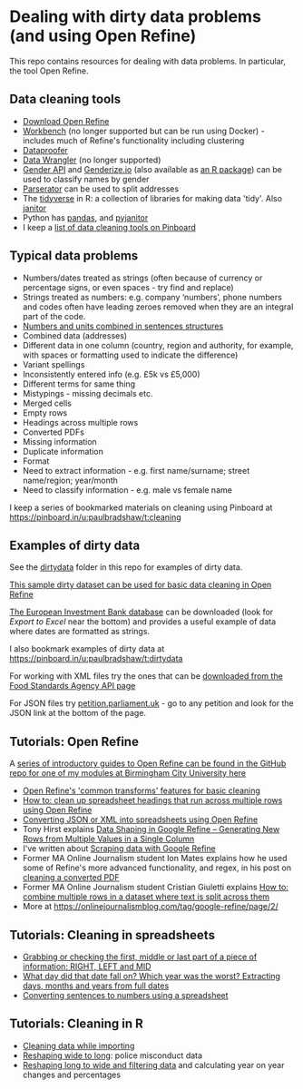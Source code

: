 # Dealing with dirty data problems (and using Open Refine)

This repo contains resources for dealing with data problems. In particular, the tool Open Refine.

## Data cleaning tools

* [Download Open Refine](http://openrefine.org/download.html)
* [Workbench](https://workbenchdata.com/) (no longer supported but can be run using Docker) - includes much of Refine's functionality including clustering
* [Dataproofer](http://dataproofer.org/)
* [Data Wrangler](http://vis.stanford.edu/wrangler/) (no longer supported)
* [Gender API](https://gender-api.com) and [Genderize.io](https://Genderize.io) (also available as [an R package](https://cran.r-project.org/web/packages/genderizeR/index.html)) can be used to classify names by gender
* [Parserator](https://parserator.datamade.us/) can be used to split addresses
* The [tidyverse](https://www.tidyverse.org/) in R: a collection of libraries for making data 'tidy'. Also [janitor](https://towardsdatascience.com/cleaning-and-exploring-data-with-the-janitor-package-ee4a3edf085e)
* Python has [pandas](https://pandas.pydata.org/), and [pyjanitor](https://github.com/pyjanitor-devs/pyjanitor)
* I keep a [list of data cleaning tools on Pinboard](https://pinboard.in/u:paulbradshaw/t:cleaning+tools)

## Typical data problems

* Numbers/dates treated as strings (often because of currency or percentage signs, or even spaces - try find and replace)
* Strings treated as numbers: e.g. company ‘numbers’, phone numbers and codes often have leading zeroes removed when they are an integral part of the code.
* [Numbers and units combined in sentences structures](https://github.com/paulbradshaw/cleaning/blob/master/sentencestonumbers.md)
* Combined data (addresses)
* Different data in one column (country, region and authority, for example, with spaces or formatting used to indicate the difference)
* Variant spellings
* Inconsistently entered info (e.g. £5k vs £5,000)
* Different terms for same thing
* Mistypings - missing decimals etc.
* Merged cells
* Empty rows
* Headings across multiple rows
* Converted PDFs
* Missing information
* Duplicate information
* Format
* Need to extract information - e.g. first name/surname; street name/region; year/month
* Need to classify information - e.g. male vs female name

I keep a series of bookmarked materials on cleaning using Pinboard at https://pinboard.in/u:paulbradshaw/t:cleaning


## Examples of dirty data

See the [dirtydata](https://github.com/paulbradshaw/cleaning/tree/master/dirtydata) folder in this repo for examples of dirty data.

[This sample dirty dataset can be used for basic data cleaning in Open Refine](https://docs.google.com/spreadsheets/d/1CDWBeqpUTBd1TkmDz_M6UGRWdHgU7LOcoiGRTvIttKA/edit?usp=sharing#gid=0)

[The European Investment Bank database](http://www.eib.org/en/projects/loan/list/index.htm) can be downloaded (look for *Export to Excel* near the bottom) and provides a useful example of data where dates are formatted as strings.

I also bookmark examples of dirty data at https://pinboard.in/u:paulbradshaw/t:dirtydata

For working with XML files try the ones that can be [downloaded from the Food Standards Agency API page](http://ratings.food.gov.uk/open-data/en-GB)

For JSON files try [petition.parliament.uk](https://petition.parliament.uk/) - go to any petition and look for the JSON link at the bottom of the page.

## Tutorials: Open Refine

A [series of introductory guides to Open Refine can be found in the GitHub repo for one of my modules at Birmingham City University here](https://github.com/paulbradshaw/MED7369-Specialist-Investigative-Journalism/tree/master/cleaning)

* [Open Refine's 'common transforms' features for basic cleaning](https://onlinejournalismblog.com/2011/07/05/cleaning-data-using-google-refine-a-quick-guide-2/)
* [How to: clean up spreadsheet headings that run across multiple rows using Open Refine](https://onlinejournalismblog.com/2013/11/13/how-to-clean-up-spreadsheet-headings-that-run-across-multiple-rows-using-open-refine/)
* [Converting JSON or XML into spreadsheets using Open Refine](https://onlinejournalismblog.com/2015/10/21/how-to-convert-xml-or-json-into-spreadsheets-using-open-refine/)
* Tony Hirst explains [Data Shaping in Google Refine – Generating New Rows from Multiple Values in a Single Column](https://onlinejournalismblog.com/2012/07/30/data-shaping-in-google-refine-generating-new-rows-from-multiple-values-in-a-single-column/)
* I've written about [Scraping data with Google Refine](https://onlinejournalismblog.com/2012/01/13/sftw-scraping-data-with-google-refine/)
* Former MA Online Journalism student Ion Mates explains how he used some of Refine's more advanced functionality, and regex, in his post on [cleaning a converted PDF](https://onlinejournalismblog.com/2015/04/07/how-to-clean-a-converted-pdf-using-open-refine/)
* Former MA Online Journalism student Cristian Giuletti explains [How to: combine multiple rows in a dataset where text is split across them](https://onlinejournalismblog.com/2014/05/30/how-to-combine-multiple-rows-in-a-dataset-where-text-is-split-across-them-open-refine/)
* More at https://onlinejournalismblog.com/tag/google-refine/page/2/

## Tutorials: Cleaning in spreadsheets

* [Grabbing or checking the first, middle or last part of a piece of information: RIGHT, LEFT and MID](https://github.com/paulbradshaw/cleaning/blob/master/rightleft.md)
* [What day did that date fall on? Which year was the worst? Extracting days, months and years from full dates](https://github.com/paulbradshaw/cleaning/blob/master/dates.md)
* [Converting sentences to numbers using a spreadsheet](https://github.com/paulbradshaw/cleaning/blob/master/sentencestonumbers.md)

## Tutorials: Cleaning in R

* [Cleaning data while importing](https://github.com/paulbradshaw/cleaning/blob/master/cleaning_r/import_cleaning.md)
* [Reshaping wide to long](https://github.com/paulbradshaw/cleaning/blob/master/cleaning_r/police_reshape_long.md): police misconduct data
* [Reshaping long to wide and filtering data](https://github.com/paulbradshaw/cleaning/blob/master/cleaning_r/reshape.md) and calculating year on year changes and percentages

